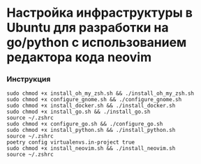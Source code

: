 # Настройка инфраструктуры в Ubuntu для разработки на go/python с использованием редактора кода neovim

### Инструкция

```
sudo chmod +x install_oh_my_zsh.sh && ./install_oh_my_zsh.sh
sudo chmod +x configure_gnome.sh && ./configure_gnome.sh
sudo chmod +x install_docker.sh && ./install_docker.sh
sudo chmod +x install_go.sh && ./install_go.sh
source ~/.zshrc
sudo chmod +x configure_go.sh && ./configure_go.sh
sudo chmod +x install_python.sh && ./install_python.sh
source ~/.zshrc
poetry config virtualenvs.in-project true
sudo chmod +x install_neovim.sh && ./install_neovim.sh
source ~/.zshrc
```
